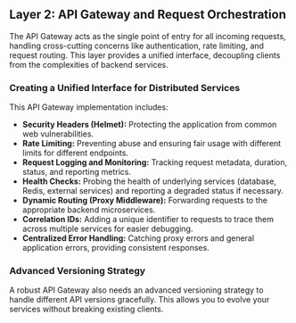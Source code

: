 ## Layer 2: API Gateway and Request Orchestration

The API Gateway acts as the single point of entry for all incoming requests, handling cross-cutting concerns like authentication, rate limiting, and request routing. This layer provides a unified interface, decoupling clients from the complexities of backend services.

### Creating a Unified Interface for Distributed Services

This API Gateway implementation includes:

*   **Security Headers (Helmet):** Protecting the application from common web vulnerabilities.
*   **Rate Limiting:** Preventing abuse and ensuring fair usage with different limits for different endpoints.
*   **Request Logging and Monitoring:** Tracking request metadata, duration, status, and reporting metrics.
*   **Health Checks:** Probing the health of underlying services (database, Redis, external services) and reporting a degraded status if necessary.
*   **Dynamic Routing (Proxy Middleware):** Forwarding requests to the appropriate backend microservices.
*   **Correlation IDs:** Adding a unique identifier to requests to trace them across multiple services for easier debugging.
*   **Centralized Error Handling:** Catching proxy errors and general application errors, providing consistent responses.

### Advanced Versioning Strategy

A robust API Gateway also needs an advanced versioning strategy to handle different API versions gracefully. This allows you to evolve your services without breaking existing clients.